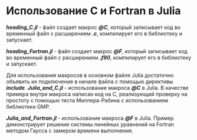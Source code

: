 # Использование C и Fortran в Julia

*****heading_C.jl***** - файл создает макрос ***@C***, который записывает код во временный файл с расширением ***.c***, компилирует его в библиотеку и запускает.

*****heading_Fortran.jl***** - файл создает макрос ***@F***, который записывает код во временный файл с расширением ***.f90***, компилирует его в библиотеку и запускает.

Для использования макросов в основном файле Julia достаточно объявить их подключение в начале файла с помощью директивы ***include***.
*****Julia_and_C.jl***** - использование макроса ***@C*** в Julia. В качестве примера внутри макроса написан код на C, реализующий проверку на простоту с помощью теста Миллера-Рабина с использованием библиотеки GMP.

*****Julia_and_Fortran.jl***** - использование макроса ***@F*** в Julia. Пример демонстрирует решение системы линейных уравнений на Fortran методом Гаусса с замером времени выполнения.
